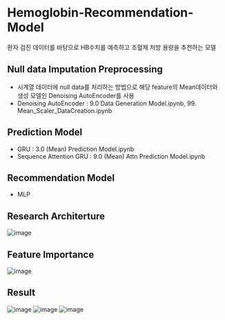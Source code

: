 # Hemoglobin-Recommendation-Model
환자 검진 데이터를 바탕으로 HB수치를 예측하고 조혈제 처방 용량을 추천하는 모델

## Null data Imputation Preprocessing
- 시계열 데이터에 null data를 처리하는 방법으로 해당 feature의 Mean데이터와 생성 모델인 Denoising AutoEncoder를 사용
- Denoising AutoEncoder : 9.0 Data Generation Model.ipynb, 99. Mean_Scaler_DataCreation.ipynb

## Prediction Model
- GRU : 3.0 (Mean) Prediction Model.ipynb
- Sequence Attention GRU : 9.0 (Mean) Attn Prediction Model.ipynb

## Recommendation Model
- MLP

## Research Architerture
![image](https://user-images.githubusercontent.com/37866322/101493116-f5705200-39a8-11eb-91bf-4c5712558cae.png)

## Feature Importance
![image](https://user-images.githubusercontent.com/37866322/102145038-ed814800-3ea9-11eb-8fd5-e8c2c2e5d1f6.png)

## Result
![image](https://user-images.githubusercontent.com/37866322/102145920-73ea5980-3eab-11eb-80da-787a459b8993.png)
![image](https://user-images.githubusercontent.com/37866322/102145950-84023900-3eab-11eb-8d48-2141a42d6f89.png)
![image](https://user-images.githubusercontent.com/37866322/102146019-a09e7100-3eab-11eb-8987-8f133642c0a4.png)
